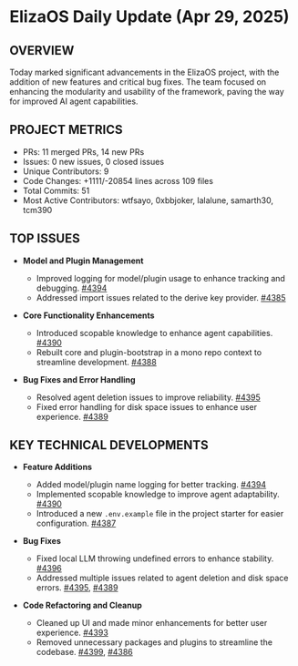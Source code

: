 # ElizaOS Daily Update (Apr 29, 2025)

## OVERVIEW 
Today marked significant advancements in the ElizaOS project, with the addition of new features and critical bug fixes. The team focused on enhancing the modularity and usability of the framework, paving the way for improved AI agent capabilities.

## PROJECT METRICS
- PRs: 11 merged PRs, 14 new PRs
- Issues: 0 new issues, 0 closed issues
- Unique Contributors: 9
- Code Changes: +1111/-20854 lines across 109 files
- Total Commits: 51
- Most Active Contributors: wtfsayo, 0xbbjoker, lalalune, samarth30, tcm390

## TOP ISSUES
- **Model and Plugin Management**
  - Improved logging for model/plugin usage to enhance tracking and debugging. [#4394](https://github.com/elizaos/eliza/pull/4394)
  - Addressed import issues related to the derive key provider. [#4385](https://github.com/elizaos/eliza/pull/4385)

- **Core Functionality Enhancements**
  - Introduced scopable knowledge to enhance agent capabilities. [#4390](https://github.com/elizaos/eliza/pull/4390)
  - Rebuilt core and plugin-bootstrap in a mono repo context to streamline development. [#4388](https://github.com/elizaos/eliza/pull/4388)

- **Bug Fixes and Error Handling**
  - Resolved agent deletion issues to improve reliability. [#4395](https://github.com/elizaos/eliza/pull/4395)
  - Fixed error handling for disk space issues to enhance user experience. [#4389](https://github.com/elizaos/eliza/pull/4389)

## KEY TECHNICAL DEVELOPMENTS
- **Feature Additions**
  - Added model/plugin name logging for better tracking. [#4394](https://github.com/elizaos/eliza/pull/4394)
  - Implemented scopable knowledge to improve agent adaptability. [#4390](https://github.com/elizaos/eliza/pull/4390)
  - Introduced a new `.env.example` file in the project starter for easier configuration. [#4387](https://github.com/elizaos/eliza/pull/4387)

- **Bug Fixes**
  - Fixed local LLM throwing undefined errors to enhance stability. [#4396](https://github.com/elizaos/eliza/pull/4396)
  - Addressed multiple issues related to agent deletion and disk space errors. [#4395](https://github.com/elizaos/eliza/pull/4395), [#4389](https://github.com/elizaos/eliza/pull/4389)

- **Code Refactoring and Cleanup**
  - Cleaned up UI and made minor enhancements for better user experience. [#4393](https://github.com/elizaos/eliza/pull/4393)
  - Removed unnecessary packages and plugins to streamline the codebase. [#4399](https://github.com/elizaos/eliza/pull/4399), [#4386](https://github.com/elizaos/eliza/pull/4386)